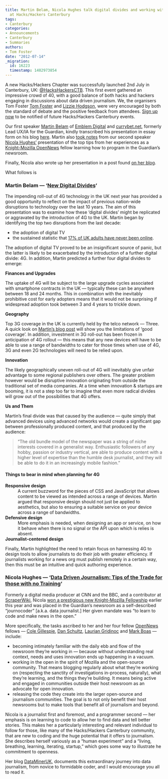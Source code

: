 ```yaml
---
title: Martin Belam, Nicola Hughes talk digital divides and working with developers
  at Hacks/Hackers Canterbury
tags:
- Canterbury
categories:
- Announcements
- Canterbury
- Summaries
authors:
- Tom Foster
date: "2012-07-14"
_migration:
  id: 16223
  timestamp: 1482973854
---
```


A new Hacks/Hackers Chapter was successfully launched 2nd July in Canterbury, UK: [@HacksHackersCTB][1]. This first event gathered an impressive crowd of 40, with a good balance of both hacks and hackers engaging in discussions about data driven journalism. We, the organisers Tom Foster [Tom Foster][2] and [Lizzie Hodgson][3], were very encouraged by both the standard of debate and the positive feedback from attendees. [Sign up now][4] to be notified of future Hacks/Hackers Canterbury events.

Our first speaker [Martin Belam][5] of [Emblem Digital][6] and [currybet.net][7], formerly Lead UX/IA for the Guardian, kindly transcribed his presentation in essay form on his blog [here][8]. Martin also [took notes][9] from our second speaker [Nicola Hughes&#8217;][10] presentation of the top tips from her experiences as a [Knight-Mozilla OpenNews][11] fellow learning how to program in the Guardian&#8217;s newsroom.

Finally, Nicola also wrote up her presentation in a post found [on her blog][8].

What follows is <!--more a synopsis of the event:-->

### Martin Belam &mdash; &#8216;[New Digital Divides][8]&#8216;

The impending roll-out of 4G technology in the UK next year has provided a good opportunity to reflect on the impact of previous nation-wide disruptions to technology over the last 10 years. The aim of this presentation was to examine how these &#8216;digital divides&#8217; might be replicated or aggravated by the introduction of 4G to the UK. Martin began by identifying the top two disruptions from the last decade:

  * the adoption of digital TV
  * the sustained statistic that [17% of UK adults have never been online][12].

The adoption of digital TV proved to be an insignificant source of panic, but the latter is likely to be exacerbated by the introduction of a further digital divide: 4G. In addition, Martin predicted a further four digital divides to emerge:

**Finances and Upgrades**

The uptake of 4G will be subject to the large upgrade cycles associated with smartphone contracts in the UK &mdash; typically these can be anywhere between 18 and 24 months. This in combination with the inevitably prohibitive cost for early adopters means that it would not be surprising if widespread adoption took between 3 and 4 years to trickle down.

**Geography**

Top 3G coverage in the UK is currently held by the telco network &mdash; Three. A quick look on [Martin&#8217;s blog post][8] will show you the limitations of &#8216;good coverage&#8217;. In addition, investment in 3G roll-out has been frozen in anticipation of 4G rollout &mdash; this means that any new devices will have to be able to use a range of bandwidths to cater for those times when use of 4G, 3G and even 2G technologies will need to be relied upon.

**Innovation**

The likely geographically uneven roll-out of 4G will inevitably give unfair advantage to some regional publishers over others. The greater problem however would be disruptive innovation originating from outside the traditional set of media companies. At a time when innovation & startups are booming, it is not a step too far to imagine that even more radical divides will grow out of the possibilities that 4G offers.

**Us and Them**

Martin&#8217;s final divide was that caused by the audience &mdash; quite simply that advanced devices using advanced networks would create a significant gap between professionally produced content, and that produced by the audience:

> &#8220;The old bundle model of the newspaper was a string of niche interests covered in a generalist way. Enthusiastic followers of any hobby, passion or industry vertical, are able to produce content with a higher level of expertise than the humble desk journalist, and they will be able to do it in an increasingly mobile fashion.&#8221;

#### Things to bear in mind when planning for 4G

<dl>
  <dt>
    <b>Responsive design</b>
  </dt>

  <dd>
    A current buzzword for the pieces of CSS and JavaScript that allows content to be viewed as intended across a range of devices. Martin argued that responsive design should not just be applied to aesthetics, but also to ensuring a suitable service on your device across a range of bandwidths.
  </dd>

  <dt>
    <b>Defensive design</b>
  </dt>

  <dd>
    More emphasis is needed, when designing an app or service, on how it behave when there is no signal or the API upon which is relies is absent.
  </dd>

  <dt>
    <b>Journalist-centered design</b>
  </dt>
</dl>

Finally, Martin highlighted the need to retain focus on harnessing 4G to design tools to allow journalists to do their job with greater efficiency. If journalists working for a news org must publish remotely in a certain way, then this must be an intuitive and quick authoring experience.

### Nicola Hughes &mdash; &#8216;[Data Driven Journalism: Tips of the Trade for those with no Training][13]&#8216;

Formerly a digital media producer at CNN and the BBC, and a contributor at [ScraperWiki][14], Nicola [won a prestigious new Knight-Mozilla Fellowship][15] earlier this year and was placed in the Guardian&#8217;s newsroom as a self-described &#8220;journocoder&#8221; [a.k.a. data journalist.] Her given mandate was &#8220;to learn to code and make news in the open.&#8221;

More specifically, the tasks ascribed to her and her four fellow [OpenNews][11] fellows &mdash; [Cole Gillespie][16], [Dan Schultz][17], [Laurian Gridinoc][18] and [Mark Boas][19] &mdash; include:

  * becoming intimately familiar with the daily ebb and flow of the newsroom they&#8217;re working in &mdash; because without understanding real context, needs and uses innovation ends up happening in a vacuum.
  * working in the open in the spirit of Mozilla and the open-source community. That means blogging regularly about what they’re working on (respecting the sanctity of investigations in-process, naturally), what they&#8217;re learning, and the things they’re building. It means being active and engaged in communities outside their host newsroom as an advocate for open innovation.
  * releasing the code they create into the larger open-source and journalism communities. The goal is to not only benefit their host newsrooms but to make tools that benefit all of journalism and beyond.

Nicola is a journalist first and foremost, and a programmer second &mdash; her emphasis is on learning to code to allow her to find data and tell better stories. This makes her a particularly interesting and relevant individual to follow for those, like many of the Hacks/Hackers Canterbury community, that are new to coding and the huge potential that it offers to journalism. She describes herself variously as a &#8220;human experiment&#8221; and a &#8220;living, breathing, learning, iterating, startup,&#8221; which goes some way to illustrate he commitment to openness.

Her blog [DataMinerUK][20], documents this extraordinary journey into data journalism, from novice to formidable coder, and I would encourage you all to read it.

 [1]: http://www.twitter.com/hackshackersctb
 [2]: http://www.twitter.com/fosterlex
 [3]: http://www.twitter.com/lizziehodgson
 [4]: http://www.meetup.com/hacks-hackers-canterbury
 [5]: http://www.twitter.com/currybet
 [6]: http://emblem-digital.com/
 [7]: http://www.currybet.net
 [8]: http://www.currybet.net/cbet_blog/2012/07/new-digital-divides.php
 [9]: http://www.currybet.net/cbet_blog/2012/07/hacks-hackers-canterbury.php
 [10]: http://www.twitter.com/datamineruk
 [11]: http://www.mozillaopennews.org/
 [12]: http://www.guardian.co.uk/technology/2011/nov/17/sharp-rise-britons-online
 [13]: http://datamineruk.com/2012/07/06/existing-between-developer-and-journalist/
 [14]: https://scraperwiki.com/
 [15]: http://sinker.tumblr.com/post/12326527709/knight-mozilla-fellows
 [16]: https://twitter.com/theCole
 [17]: http://slifty.com/
 [18]: http://gridinoc.name/
 [19]: http://happyworm.com/blog/
 [20]: http://www.datamineruk.com/